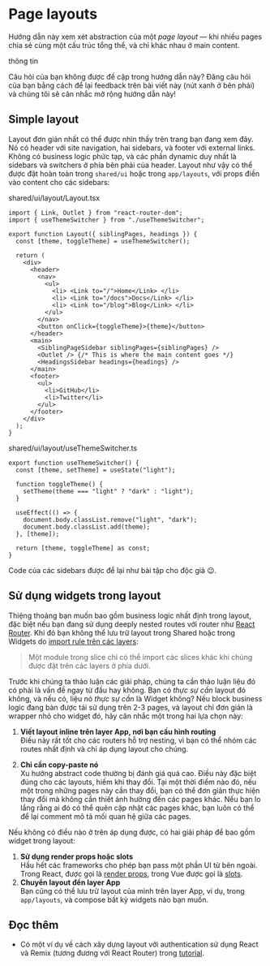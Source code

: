 # Page layouts

Hướng dẫn này xem xét abstraction của một *page layout* — khi nhiều pages chia sẻ cùng một cấu trúc tổng thể, và chỉ khác nhau ở main content.

thông tin

Câu hỏi của bạn không được đề cập trong hướng dẫn này? Đăng câu hỏi của bạn bằng cách để lại feedback trên bài viết này (nút xanh ở bên phải) và chúng tôi sẽ cân nhắc mở rộng hướng dẫn này!

## Simple layout[​](#simple-layout "Link trực tiếp đến heading")

Layout đơn giản nhất có thể được nhìn thấy trên trang bạn đang xem đây. Nó có header với site navigation, hai sidebars, và footer với external links. Không có business logic phức tạp, và các phần dynamic duy nhất là sidebars và switchers ở phía bên phải của header. Layout như vậy có thể được đặt hoàn toàn trong `shared/ui` hoặc trong `app/layouts`, với props điền vào content cho các sidebars:

shared/ui/layout/Layout.tsx

```
import { Link, Outlet } from "react-router-dom";
import { useThemeSwitcher } from "./useThemeSwitcher";

export function Layout({ siblingPages, headings }) {
  const [theme, toggleTheme] = useThemeSwitcher();

  return (
    <div>
      <header>
        <nav>
          <ul>
            <li> <Link to="/">Home</Link> </li>
            <li> <Link to="/docs">Docs</Link> </li>
            <li> <Link to="/blog">Blog</Link> </li>
          </ul>
        </nav>
        <button onClick={toggleTheme}>{theme}</button>
      </header>
      <main>
        <SiblingPageSidebar siblingPages={siblingPages} />
        <Outlet /> {/* This is where the main content goes */}
        <HeadingsSidebar headings={headings} />
      </main>
      <footer>
        <ul>
          <li>GitHub</li>
          <li>Twitter</li>
        </ul>
      </footer>
    </div>
  );
}
```

shared/ui/layout/useThemeSwitcher.ts

```
export function useThemeSwitcher() {
  const [theme, setTheme] = useState("light");

  function toggleTheme() {
    setTheme(theme === "light" ? "dark" : "light");
  }

  useEffect(() => {
    document.body.classList.remove("light", "dark");
    document.body.classList.add(theme);
  }, [theme]);

  return [theme, toggleTheme] as const;
}
```

Code của các sidebars được để lại như bài tập cho độc giả 😉.

## Sử dụng widgets trong layout[​](#sử-dụng-widgets-trong-layout "Link trực tiếp đến heading")

Thiệng thoảng bạn muốn bao gồm business logic nhất định trong layout, đặc biệt nếu bạn đang sử dụng deeply nested routes với router như [React Router](https://reactrouter.com/). Khi đó bạn không thể lưu trữ layout trong Shared hoặc trong Widgets do [import rule trên các layers](/documentation/vi/docs/reference/layers.md#import-rule-on-layers):

> Một module trong slice chỉ có thể import các slices khác khi chúng được đặt trên các layers ở phía dưới.

Trước khi chúng ta thảo luận các giải pháp, chúng ta cần thảo luận liệu đó có phải là vấn đề ngay từ đầu hay không. Bạn có *thực sự cần* layout đó không, và nếu có, liệu nó *thực sự cần* là Widget không? Nếu block business logic đang bàn được tái sử dụng trên 2-3 pages, và layout chỉ đơn giản là wrapper nhỏ cho widget đó, hãy cân nhắc một trong hai lựa chọn này:

1. **Viết layout inline trên layer App, nơi bạn cấu hình routing**<br /><!-- -->Điều này rất tốt cho các routers hỗ trợ nesting, vì bạn có thể nhóm các routes nhất định và chỉ áp dụng layout cho chúng.

2. **Chỉ cần copy-paste nó**<br /><!-- -->Xu hướng abstract code thường bị đánh giá quá cao. Điều này đặc biệt đúng cho các layouts, hiếm khi thay đổi. Tại một thời điểm nào đó, nếu một trong những pages này cần thay đổi, bạn có thể đơn giản thực hiện thay đổi mà không cần thiết ảnh hưởng đến các pages khác. Nếu bạn lo lắng rằng ai đó có thể quên cập nhật các pages khác, bạn luôn có thể để lại comment mô tả mối quan hệ giữa các pages.

Nếu không có điều nào ở trên áp dụng được, có hai giải pháp để bao gồm widget trong layout:

1. **Sử dụng render props hoặc slots**
   <br />
   <!-- -->
   Hầu hết các frameworks cho phép bạn pass một phần UI từ bên ngoài. Trong React, được gọi là [render props](https://www.patterns.dev/react/render-props-pattern/), trong Vue được gọi là [slots](https://vuejs.org/guide/components/slots).
2. **Chuyển layout đến layer App**
   <br />
   <!-- -->
   Bạn cũng có thể lưu trữ layout của mình trên layer App, ví dụ, trong `app/layouts`, và compose bất kỳ widgets nào bạn muốn.

## Đọc thêm[​](#đọc-thêm "Link trực tiếp đến heading")

* Có một ví dụ về cách xây dựng layout với authentication sử dụng React và Remix (tương đương với React Router) trong [tutorial](/documentation/vi/docs/get-started/tutorial.md).
